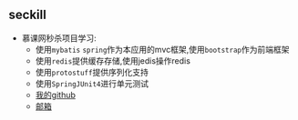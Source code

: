 ## seckill
* 慕课网秒杀项目学习:
    * 使用`mybatis` `spring`作为本应用的mvc框架,使用`bootstrap`作为前端框架
    * 使用`redis`提供缓存存储,使用jedis操作redis
    * 使用`protostuff`提供序列化支持
    * 使用`SpringJUnit4`进行单元测试
    * [我的github](https://github.com/393193646)
    * [邮箱](393193646@qq.com)

